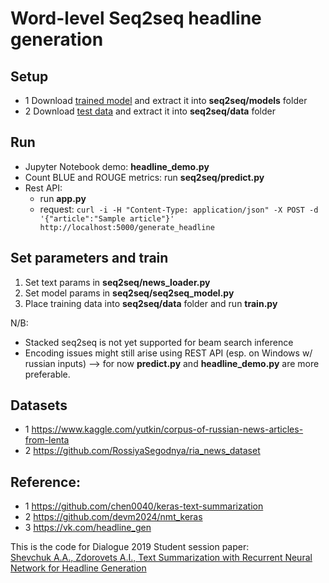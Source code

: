 # Word-level Seq2seq headline generation

## Setup
* 1 Download [trained model](https://drive.google.com/open?id=1avWWfWJxc6tt2KjYn49cWv6D_KOrTz0p) and extract it into **seq2seq/models** folder 
* 2 Download [test data](https://drive.google.com/open?id=1Gshy_lpTpueC7L2B93EJCLjhxOPRGCEb) and extract it into **seq2seq/data** folder 

## Run 
* Jupyter Notebook demo: **headline_demo.py**
* Count BLUE and ROUGE metrics:  run **seq2seq/predict.py**  
* Rest API: 
	* run **app.py**
	* request: ```curl -i -H "Content-Type: application/json" -X POST -d '{"article":"Sample article"}' http://localhost:5000/generate_headline```


## Set parameters and train
1. Set text params in **seq2seq/news_loader.py** 
2. Set model params in **seq2seq/seq2seq_model.py**
3. Place training data into **seq2seq/data** folder and run **train.py**


N/B: 
* Stacked seq2seq is not yet supported for beam search inference 
* Encoding issues might still arise using REST API (esp. on Windows w/ russian inputs) --> for now **predict.py** and **headline_demo.py** are more preferable.



## Datasets
* 1 https://www.kaggle.com/yutkin/corpus-of-russian-news-articles-from-lenta
* 2 https://github.com/RossiyaSegodnya/ria_news_dataset

## Reference:
* 1 https://github.com/chen0040/keras-text-summarization 
* 2 https://github.com/devm2024/nmt_keras
* 3 https://vk.com/headline_gen


This is the code for Dialogue 2019 Student session paper:  
[Shevchuk A.A., Zdorovets A.I., Text Summarization with Recurrent Neural Network for Headline Generation](http://www.dialog-21.ru/media/4680/text-summarization-with-recurrent-neural-network-for-headline-generation.pdf)



